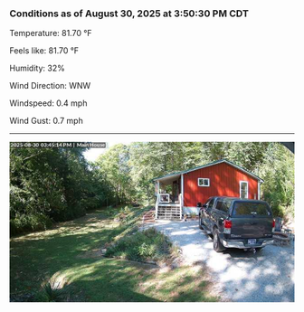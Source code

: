 ### Conditions as of August 30, 2025 at 3:50:30 PM CDT 

Temperature: 81.70 &deg;F

Feels like: 81.70 &deg;F

Humidity: 32%

Wind Direction: WNW

Windspeed: 0.4 mph

Wind Gust: 0.7 mph

---

<img src="./images/latest.jpeg"/>

